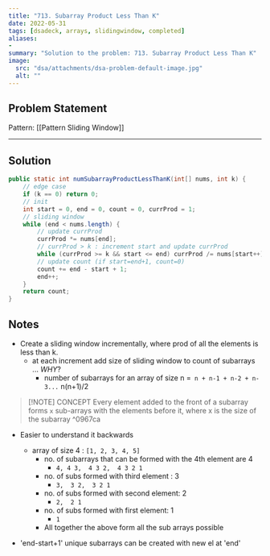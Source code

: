 ```yaml
---
title: "713. Subarray Product Less Than K"
date: 2022-05-31
tags: [dsadeck, arrays, slidingwindow, completed]
aliases:
- 
summary: "Solution to the problem: 713. Subarray Product Less Than K"
image:
  src: "dsa/attachments/dsa-problem-default-image.jpg"
  alt: ""
---
```


## Problem Statement


Pattern: [[Pattern Sliding Window]]

---

## Solution
``` java
public static int numSubarrayProductLessThanK(int[] nums, int k) {
	// edge case
	if (k == 0) return 0;
	// init
	int start = 0, end = 0, count = 0, currProd = 1;
	// sliding window
	while (end < nums.length) {
		// update currProd
		currProd *= nums[end];
		// currProd > k : increment start and update currProd
		while (currProd >= k && start <= end) currProd /= nums[start++];
		// update count (if start=end+1, count=0)
		count += end - start + 1;
		end++;
	}
	return count;
}
```

## Notes
- Create a sliding window incrementally, where prod of all the elements is less than k.
	- at each increment add size of sliding window to count of subarrays ... *WHY*?
		- number of subarrays for an array of size n =` n + n-1 + n-2 + n-3...`  n(n+1)/2

> [!NOTE] CONCEPT
> Every element added to the front of a subarray forms `x` sub-arrays with the elements before it, where x is the size of the subarray
^0967ca

- Easier to understand it backwards
	- array of size 4 :  `[1, 2, 3, 4, 5]`
		- no. of subarrays that can be formed with the 4th element are 4
			- `4, 4 3,  4 3 2,  4 3 2 1`
		- no. of subs formed with third element : 3
			- `3,  3 2,  3 2 1`
		- no. of subs formed with second element: 2
			- `2,  2 1`
		- no. of subs formed with first element: 1
			- ` 1 ` 
		- All together the above form all the sub arrays possible  

- 'end-start+1' unique subarrays can be created with new el at 'end'
